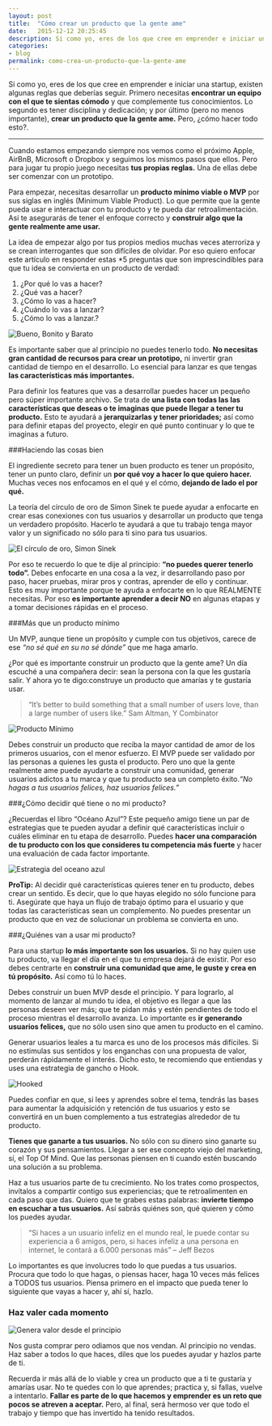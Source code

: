 ```yaml
---
layout: post
title:  "Cómo crear un producto que la gente ame"
date:   2015-12-12 20:25:45
description: Si como yo, eres de los que cree en emprender e iniciar una startup, existen algunas reglas que deberías seguir. Primero necesitas encontrar un equipo con el que te sientas cómodo y que complemente tus conocimientos. Lo segundo es tener disciplina y dedicación; y por último (pero no menos importante), crear un producto que la gente ame. Pero, ¿cómo hacer todo esto?.
categories:
- blog
permalink: como-crea-un-producto-que-la-gente-ame
---
```


Si como yo, eres de los que cree en emprender e iniciar una startup, existen algunas reglas que deberías seguir. Primero necesitas **encontrar un equipo con el que te sientas cómodo** y que complemente tus conocimientos. Lo segundo es tener disciplina y dedicación; y por último (pero no menos importante), **crear un producto que la gente ame.** Pero, ¿cómo hacer todo esto?.

___

Cuando estamos empezando siempre nos vemos como el próximo Apple, AirBnB, Microsoft o Dropbox y seguimos los mismos pasos que ellos. Pero para jugar tu propio juego necesitas **tus propias reglas.** Una de ellas debe ser comenzar con un prototipo.

Para empezar, necesitas desarrollar un **producto mínimo viable o MVP** por sus siglas en inglés (Minimum Viable Product). Lo que permite que la gente pueda usar e interactuar con tu producto y te pueda dar retroalimentación. Así te asegurarás de tener el enfoque correcto y **construir algo que la gente realmente ame usar.**

La idea de empezar algo por tus propios medios muchas veces aterroriza y se crean interrogantes que son difíciles de olvidar. Por eso quiero enfocar este artículo en responder estas *5 preguntas que son imprescindibles para que tu idea se convierta en un producto de verdad:

1. ¿Por qué lo vas a hacer?
2. ¿Qué vas a hacer?
3. ¿Cómo lo vas a hacer?
4. ¿Cuándo lo vas a lanzar?
5. ¿Cómo lo vas a lanzar.?

![Bueno, Bonito y Barato](../assets/images/bueno-bonito-barato.jpg)

Es importante saber que al principio no puedes tenerlo todo. **No necesitas gran cantidad de recursos para crear un prototipo,** ni invertir gran cantidad de tiempo en el desarrollo. Lo esencial para lanzar es que tengas **las características más importantes.**

Para definir los features que vas a desarrollar puedes hacer un pequeño pero súper importante archivo. Se trata de **una lista con todas las las características que deseas o te imaginas que puede llegar a tener tu producto.** Esto te ayudará a **jerarquizarlas y tener prioridades;** así como para definir etapas del proyecto, elegir en qué punto continuar y lo que te imaginas a futuro.

###Haciendo las cosas bien

El ingrediente secreto para tener un buen producto es tener un propósito, tener un punto claro, definir un **por qué voy a hacer lo que quiero hacer.** Muchas veces nos enfocamos en el qué y el cómo, **dejando de lado el por qué.**

La teoría del círculo de oro de Simon Sinek te puede ayudar a enfocarte en crear esas conexiones con tus usuarios y desarrollar un producto que tenga un verdadero propósito. Hacerlo te ayudará a que tu trabajo tenga mayor valor y un significado no sólo para ti sino para tus usuarios.

![El círculo de oro, Simon Sinek](../assets/images/circulo-de-oro.jpeg)

Por eso te recuerdo lo que te dije al principio: **“no puedes querer tenerlo todo”.** Debes enfocarte en una cosa a la vez, ir desarrollando paso por paso, hacer pruebas, mirar pros y contras, aprender de ello y continuar. Esto es muy importante porque te ayuda a enfocarte en lo que REALMENTE necesitas. Por eso **es importante aprender a decir NO** en algunas etapas y a tomar decisiones rápidas en el proceso.

###Más que un producto mínimo

Un MVP, aunque tiene un propósito y cumple con tus objetivos, carece de ese *“no sé qué en su no sé dónde”* que me haga amarlo.

¿Por qué es importante construir un producto que la gente ame? Un día escuché a una compañera decir: sean la persona con la que les gustaría salir. Y ahora yo te digo:construye un producto que amarías y te gustaría usar.

> “It’s better to build something that a small number of users love, than a large number of users like.” Sam Altman, Y Combinator

![Producto Mínimo](../assets/images/producto-minimo-viable.png)

Debes construir un producto que reciba la mayor cantidad de amor de los primeros usuarios, con el menor esfuerzo. El MVP puede ser validado por las personas a quienes les gusta el producto. Pero uno que la gente realmente ame puede ayudarte a construir una comunidad, generar usuarios adictos a tu marca y que tu producto sea un completo éxito.*“No hagas a tus usuarios felices, haz usuarios felices.”*

###¿Cómo decidir qué tiene o no mi producto?

¿Recuerdas el libro “Océano Azul”? Este pequeño amigo tiene un par de estrategias que te pueden ayudar a definir qué características incluir o cuáles eliminar en tu etapa de desarrollo. Puedes **hacer una comparación de tu producto con los que consideres tu competencia más fuerte** y hacer una evaluación de cada factor importante.

![Estrategia del oceano azul](../assets/images/oceano-azul.jpeg)

**ProTip:** Al decidir qué características quieres tener en tu producto, debes crear un sentido. Es decir, que lo que hayas elegido no sólo funcione para ti. Asegúrate que haya un flujo de trabajo óptimo para el usuario y que todas las características sean un complemento. No puedes presentar un producto que en vez de solucionar un problema se convierta en uno.

###¿Quiénes van a usar mi producto?

Para una startup **lo más importante son los usuarios.** Si no hay quien use tu producto, va llegar el día en el que tu empresa dejará de existir. Por eso debes centrarte en **construir una comunidad que ame, le guste y crea en tú propósito.** Así como tú lo haces.

Debes construir un buen MVP desde el principio. Y para lograrlo, al momento de lanzar al mundo tu idea, el objetivo es llegar a que las personas deseen ver más; que te pidan más y estén pendientes de todo el proceso mientras el desarrollo avanza. Lo importante es **ir generando usuarios felices,** que no sólo usen sino que amen tu producto en el camino.

Generar usuarios leales a tu marca es uno de los procesos más difíciles. Si no estimulas sus sentidos y los enganchas con una propuesta de valor, perderán rápidamente el interés. Dicho esto, te recomiendo que entiendas y uses una estrategia de gancho o Hook.

![Hooked](../assets/images/hooked.png)

Puedes confiar en que, si lees y aprendes sobre el tema, tendrás las bases para aumentar la adquisición y retención de tus usuarios y esto se convertirá en un buen complemento a tus estrategias alrededor de tu producto.

**Tienes que ganarte a tus usuarios.** No sólo con su dinero sino ganarte su corazón y sus pensamientos. Llegar a ser ese concepto viejo del marketing, sí, el Top Of Mind. Que las personas piensen en ti cuando estén buscando una solución a su problema.

Haz a tus usuarios parte de tu crecimiento. No los trates como prospectos, invítalos a compartir contigo sus experiencias; que te retroalimenten en cada paso que das. Quiero que te grabes estas palabras: **invierte tiempo en escuchar a tus usuarios.** Así sabrás quiénes son, qué quieren y cómo los puedes ayudar.

> “Si haces a un usuario infeliz en el mundo real, le puede contar su experiencia a 6 amigos, pero, si haces infeliz a una persona en internet, le contará a 6.000 personas más” – Jeff Bezos

Lo importantes es que involucres todo lo que puedas a tus usuarios. Procura que todo lo que hagas, o piensas hacer, haga 10 veces más felices a TODOS tus usuarios. Piensa primero en el impacto que pueda tener lo siguiente que vayas a hacer y, ahí sí, hazlo.

### Haz valer cada momento

![Genera valor desde el principio](../assets/images/generar-valor.jpg)

Nos gusta comprar pero odiamos que nos vendan. Al principio no vendas. Haz saber a todos lo que haces, diles que los puedes ayudar y hazlos parte de ti.

Recuerda ir más allá de lo viable y crea un producto que a ti te gustaría y amarías usar. No te quedes con lo que aprendes; practica y, si fallas, vuelve a intentarlo. **Fallar es parte de lo que hacemos y emprender es un reto que pocos se atreven a aceptar.** Pero, al final, será hermoso ver que todo el trabajo y tiempo que has invertido ha tenido resultados.